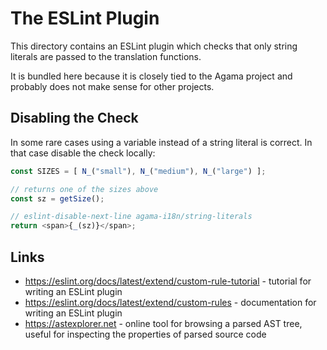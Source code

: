 # The ESLint Plugin

This directory contains an ESLint plugin which checks that only string literals
are passed to the translation functions.

It is bundled here because it is closely tied to the Agama project and probably
does not make sense for other projects.

## Disabling the Check

In some rare cases using a variable instead of a string literal is correct. In
that case disable the check locally:

```js
const SIZES = [ N_("small"), N_("medium"), N_("large") ];

// returns one of the sizes above
const sz = getSize();

// eslint-disable-next-line agama-i18n/string-literals
return <span>{_(sz)}</span>;
```

## Links

- https://eslint.org/docs/latest/extend/custom-rule-tutorial - tutorial for
  writing an ESLint plugin
- https://eslint.org/docs/latest/extend/custom-rules - documentation for
  writing an ESLint plugin
- https://astexplorer.net - online tool for browsing a parsed AST tree,
  useful for inspecting the properties of parsed source code

